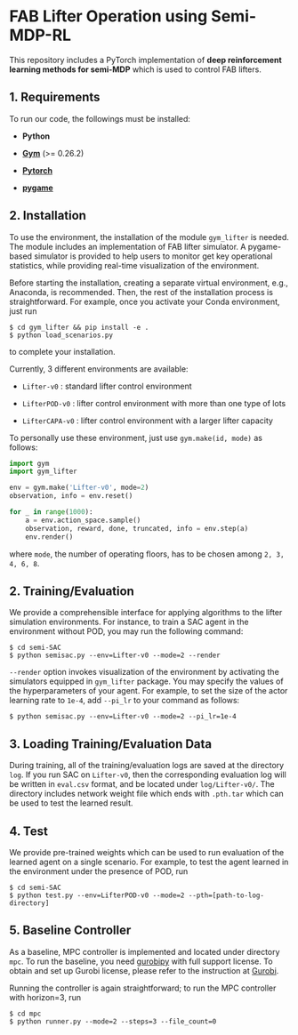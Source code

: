 FAB Lifter Operation using Semi-MDP-RL
====================================================

This repository includes a PyTorch implementation of **deep reinforcement learning methods for semi-MDP** which is used to control FAB lifters.

## 1. Requirements


To run our code, the followings must be installed:

- **Python**

- **[Gym][gymlink]** (>= 0.26.2) 

- **[Pytorch][pytorchlink]** 

- **[pygame][pygamelink]**

## 2. Installation
To use the environment, the installation of the module `gym_lifter` is needed. The module includes an implementation of FAB lifter simulator.
A pygame-based simulator is provided to help users to monitor get key operational statistics, while providing real-time visualization of the environment.

Before starting the installation, creating a separate virtual environment, e.g., Anaconda, is recommended.
Then, the rest of the installation process is straightforward.
For example, once you activate your Conda environment, just run
```
$ cd gym_lifter && pip install -e .
$ python load_scenarios.py
```
to complete your installation.

Currently, 3 different environments are available:
- `Lifter-v0` : standard lifter control environment

- `LifterPOD-v0` : lifter control environment with more than one type of lots

- `LifterCAPA-v0` : lifter control environment with a larger lifter capacity

To personally use these environment, just use `gym.make(id, mode)` as follows:

```python
import gym
import gym_lifter

env = gym.make('Lifter-v0', mode=2)
observation, info = env.reset()

for _ in range(1000):
    a = env.action_space.sample()
    observation, reward, done, truncated, info = env.step(a)
    env.render()
```
where `mode`, the number of operating floors, has to be chosen among `2, 3, 4, 6, 8`.

## 2. Training/Evaluation
We provide a comprehensible interface for applying algorithms to the lifter simulation environments.
For instance, to train a SAC agent in the environment without POD, you may run the following command:
```
$ cd semi-SAC
$ python semisac.py --env=Lifter-v0 --mode=2 --render
```

`--render` option invokes visualization of the environment by activating the simulators equipped in `gym_lifter` package. 
 You may specify the values of the hyperparameters of your agent.
 For example, to set the size of the actor learning rate to `1e-4`,
 add `--pi_lr` to your command as follows:
```
$ python semisac.py --env=Lifter-v0 --mode=2 --pi_lr=1e-4
```

 ## 3. Loading Training/Evaluation Data
During training, all of the training/evaluation logs are saved at the directory `log`.
If you run SAC on `Lifter-v0`, then the corresponding evaluation log will be written in `eval.csv` format,
and be located under `log/Lifter-v0/`.
The directory includes network weight file which ends with `.pth.tar` which can be used to test the learned result.

## 4. Test
We provide pre-trained weights which can be used to run evaluation of the learned agent on a single scenario. 
For example, to test the agent learned in the environment under the presence of POD, run
```
$ cd semi-SAC
$ python test.py --env=LifterPOD-v0 --mode=2 --pth=[path-to-log-directory]
```

## 5. Baseline Controller
As a baseline, MPC controller is implemented and located under directory `mpc`.
 To run the baseline, you need [gurobipy][gurobipylink] with full support license. To obtain and set up Gurobi license, please refer to the instruction at [Gurobi][gurobilink].

Running the controller is again straightforward; to run the MPC controller with horizon=3, run
```
$ cd mpc
$ python runner.py --mode=2 --steps=3 --file_count=0
```



[gymlink]: https://github.com/openai/gym/
[pytorchlink]: https://pytorch.org/
[pygamelink]: https://github.com/pygame/pygame/
[gurobipylink]: https://pypi.org/project/gurobipy/
[gurobilink]: https://www.gurobi.com/documentation/9.5/quickstart_mac/retrieving_and_setting_up_.html#section:RetrieveLicense
